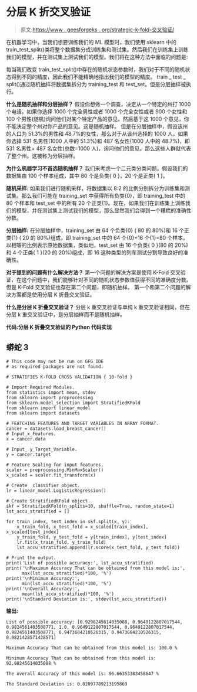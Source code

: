 # 分层 K 折交叉验证

> 原文:[https://www . geesforgeks . org/strategic-k-fold-交叉验证/](https://www.geeksforgeeks.org/stratified-k-fold-cross-validation/)

在机器学习中，当我们想要训练我们的 ML 模型时，我们使用 sklearn 中的 train_test_split()类将整个数据集分成训练集和测试集。然后我们在训练集上训练我们的模型，并在测试集上测试我们的模型。我们将在这种方法中面临的问题是:

每当我们改变 train_test_split()中存在的随机状态参数时，我们对于不同的随机状态得到不同的精度，因此我们不能精确地指出我们的模型的精度。
train _ test _ split()通过随机抽样将数据集拆分为 training_test 和 test_set。但是分层抽样被执行。

**什么是随机抽样和分层抽样？**
假设你想做一个调查，决定从一个特定的州打 1000 个电话，如果你选择 1000 个完全男性或者 1000 个完全女性或者 900 个女性和 100 个男性(随机)询问他们对某个特定产品的意见。然后基于这 1000 个意见，你不能决定整个州对你产品的意见。这是随机抽样。
但是在分层抽样中，假设该州的人口为 51.3%的男性和 48.7%的女性，那么对于从该州选择的 1000 人，如果你选择 531 名男性(1000 人中的 51.3%)和 487 名女性(1000 人中的 48.7%)，即 531 名男性+ 487 名女性(总数=1000 人)，询问他们的意见。那么这些人群就代表了整个州。这被称为分层抽样。

**为什么机器学习不首选随机抽样？**
我们来考虑一个二元类分类问题。假设我们的数据集由 100 个样本组成，其中 80 个是负类{ 0 }，20 个是正类{ 1 }。

**随机采样:**
如果我们进行随机采样，将数据集以 8:2 的比例分别拆分为训练集和测试集。那么我们可能在 training_set 中获得所有负类{0}，即 training_test 中的 80 个样本和 test_set 中的所有 20 个正类{1}。现在，如果我们在训练集上训练我们的模型，并在测试集上测试我们的模型，那么显然我们会得到一个糟糕的准确性分数。

**分层抽样:**
在分层抽样中，training_set 由 64 个负类{0} ( 80 的 80%)和 16 个正类{1} ( 20 的 80%)组成，即 training_set 中的 64 个{0}+16 个{1}=80 个样本，以相等的比例表示原始数据集，类似地，test_set 由 16 个负类{ 0 }(80 的 20%)和 4 个正类{ 1 }(20 的 20%)组成，即 16 这种类型的列车测试分割导致良好的准确性。

**对于提到的问题有什么解决方法？**
第一个问题的解决方案是使用 K-Fold 交叉验证，在这个问题中，我们能够针对不同的随机状态参数值获得不同的准确度分数。但是 K-Fold 交叉验证也存在第二个问题，即随机抽样。
第一个和第二个问题的解决方案都是使用分层 K 折叠交叉验证。

**什么是分层 K 折叠交叉验证？**
分层 k 重交叉验证与单纯 k 重交叉验证相同，但在分层 k 重交叉验证中，是分层抽样而不是随机抽样。

**代码:分层 K 折叠交叉验证的 Python 代码实现**

## 蟒蛇 3

```
# This code may not be run on GFG IDE 
# as required packages are not found. 

# STRATIFIES K-FOLD CROSS VALIDATION { 10-fold }

# Import Required Modules.
from statistics import mean, stdev
from sklearn import preprocessing
from sklearn.model_selection import StratifiedKFold
from sklearn import linear_model
from sklearn import datasets

# FEATCHING FEATURES AND TARGET VARIABLES IN ARRAY FORMAT.
cancer = datasets.load_breast_cancer()
# Input_x_Features.
x = cancer.data                        

# Input_ y_Target_Variable.
y = cancer.target                      

# Feature Scaling for input features.
scaler = preprocessing.MinMaxScaler()
x_scaled = scaler.fit_transform(x)

# Create  classifier object.
lr = linear_model.LogisticRegression()

# Create StratifiedKFold object.
skf = StratifiedKFold(n_splits=10, shuffle=True, random_state=1)
lst_accu_stratified = []

for train_index, test_index in skf.split(x, y):
    x_train_fold, x_test_fold = x_scaled[train_index], x_scaled[test_index]
    y_train_fold, y_test_fold = y[train_index], y[test_index]
    lr.fit(x_train_fold, y_train_fold)
    lst_accu_stratified.append(lr.score(x_test_fold, y_test_fold))

# Print the output.
print('List of possible accuracy:', lst_accu_stratified)
print('\nMaximum Accuracy That can be obtained from this model is:',
      max(lst_accu_stratified)*100, '%')
print('\nMinimum Accuracy:',
      min(lst_accu_stratified)*100, '%')
print('\nOverall Accuracy:',
      mean(lst_accu_stratified)*100, '%')
print('\nStandard Deviation is:', stdev(lst_accu_stratified))
```

**输出:**

```
List of possible accuracy: [0.9298245614035088, 0.9649122807017544, 0.9824561403508771, 1.0, 0.9649122807017544, 0.9649122807017544, 0.9824561403508771, 0.9473684210526315, 0.9473684210526315, 0.9821428571428571]

Maximum Accuracy That can be obtained from this model is: 100.0 %

Minimum Accuracy That can be obtained from this model is: 92.98245614035088 %

The overall Accuracy of this model is: 96.66353383458647 %

The Standard Deviation is: 0.02097789213195869
```